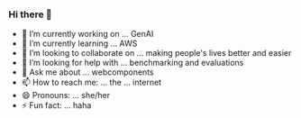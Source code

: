 ### Hi there 👋

- 🔭 I’m currently working on ... GenAI
- 🌱 I’m currently learning ... AWS
- 👯 I’m looking to collaborate on ... making people's lives better and easier
- 🤔 I’m looking for help with ... benchmarking and evaluations
- 💬 Ask me about ... webcomponents
- 📫 How to reach me: ... the ... internet
- 😄 Pronouns: ... she/her
- ⚡ Fun fact: ... haha
